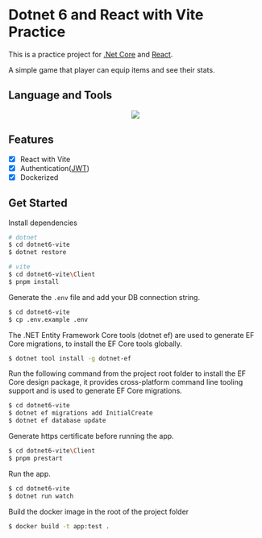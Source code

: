 ﻿#  Dotnet 6 and React with Vite Practice

This is a practice project for [.Net Core](https://dotnet.microsoft.com/) and [React](https://reactjs.org/).

A simple game that player can equip items and see their stats.

## Language and Tools

<div align="center">
  <img src="https://skillicons.dev/icons?i=ts,cs,vite,react,dotnet,postgres,docker" />
</div>

## Features

 - [x] React with Vite
 - [x] Authentication([JWT](https://www.nuget.org/packages/Microsoft.AspNetCore.Authentication.JwtBearer/7.0.0-preview.6.22330.3))
 - [x] Dockerized

## Get Started

Install dependencies

```bash
# dotnet
$ cd dotnet6-vite
$ dotnet restore

# vite
$ cd dotnet6-vite\Client
$ pnpm install 
```

Generate the `.env` file and add your DB connection string.

```bash
$ cd dotnet6-vite
$ cp .env.example .env
```

The .NET Entity Framework Core tools (dotnet ef) are used to generate EF Core migrations, to install the EF Core tools globally.

```bash
$ dotnet tool install -g dotnet-ef
```

Run the following command from the project root folder to install the EF Core design package, it provides cross-platform command line tooling support and is used to generate EF Core migrations.

```bash
$ cd dotnet6-vite
$ dotnet ef migrations add InitialCreate
$ dotnet ef database update
```

Generate https certificate before running the app.

```bash
$ cd dotnet6-vite\Client
$ pnpm prestart
```

Run the app.

```bash
$ cd dotnet6-vite
$ dotnet run watch
```

Build the docker image in the root of the project folder

```bash
$ docker build -t app:test .
```